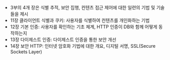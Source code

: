 - 3부의 4개 장은 식별 추적, 보안 집행, 컨텐츠 접근 제어에 대한 일련의 기법 및 기술들을 제시
- 11장 클라이언트 식별과 쿠키: 사용자를 식별하여 컨텐츠를 개인화하는 기법
- 12장 기본 인증: 사용자를 확인하는 기초 체계, HTTP 인증이 DB와 함께 어떻게 동작하는지
- 13장 다이제스트 인증: 다이제스트 인증을 통한 보안 개선
- 14장 보안 HTTP: 인터넷 암호화 기법에 대한 개요, 디지털 서명, SSL(Secure Sockets Layer)
